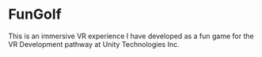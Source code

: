 # FunGolf
This is an immersive VR experience I have developed as a fun game for the VR Development pathway at Unity Technologies Inc.
